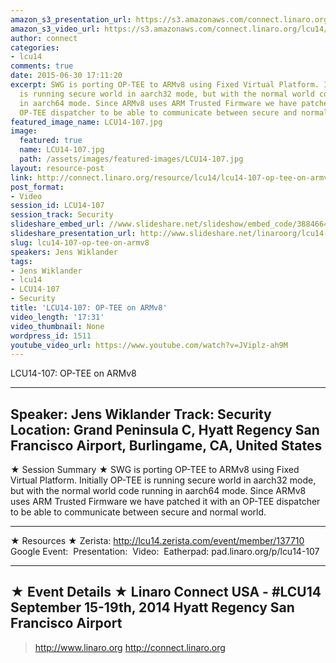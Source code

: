 ```yaml
---
amazon_s3_presentation_url: https://s3.amazonaws.com/connect.linaro.org/hkg15/Videos/09-15-Monday/LCU14-107.pdf
amazon_s3_video_url: https://s3.amazonaws.com/connect.linaro.org/lcu14/videos/09-15-Monday/LCU14-107-+OP-TEE+on+ARMv8.mp4
author: connect
categories:
- lcu14
comments: true
date: 2015-06-30 17:11:20
excerpt: SWG is porting OP-TEE to ARMv8 using Fixed Virtual Platform. Initially OP-TEE
  is running secure world in aarch32 mode, but with the normal world code running
  in aarch64 mode. Since ARMv8 uses ARM Trusted Firmware we have patched it with an
  OP-TEE dispatcher to be able to communicate between secure and normal world.
featured_image_name: LCU14-107.jpg
image:
  featured: true
  name: LCU14-107.jpg
  path: /assets/images/featured-images/LCU14-107.jpg
layout: resource-post
link: http://connect.linaro.org/resource/lcu14/lcu14-107-op-tee-on-armv8/
post_format:
- Video
session_id: LCU14-107
session_track: Security
slideshare_embed_url: //www.slideshare.net/slideshow/embed_code/38846644
slideshare_presentation_url: http://www.slideshare.net/linaroorg/lcu14-107-optee-on-ar-mv8
slug: lcu14-107-op-tee-on-armv8
speakers: Jens Wiklander
tags:
- Jens Wiklander
- lcu14
- LCU14-107
- Security
title: 'LCU14-107: OP-TEE on ARMv8'
video_length: '17:31'
video_thumbnail: None
wordpress_id: 1511
youtube_video_url: https://www.youtube.com/watch?v=JViplz-ah9M
---
```


LCU14-107: OP-TEE on ARMv8

---------------------------------------------------

Speaker: Jens Wiklander
Track: Security
Location: Grand Peninsula C, Hyatt Regency San Francisco Airport, Burlingame, CA, United States
---------------------------------------------------

★ Session Summary ★
SWG is porting OP-TEE to ARMv8 using Fixed Virtual Platform. Initially OP-TEE is running secure world in aarch32 mode, but with the normal world code running in aarch64 mode. Since ARMv8 uses ARM Trusted Firmware we have patched it with an OP-TEE dispatcher to be able to communicate between secure and normal world.

---------------------------------------------------

★ Resources ★
Zerista: http://lcu14.zerista.com/event/member/137710
Google Event: 
Presentation: 
Video: 
Eatherpad: pad.linaro.org/p/lcu14-107 

---------------------------------------------------

★ Event Details ★
Linaro Connect USA - #LCU14
September 15-19th, 2014
Hyatt Regency San Francisco Airport
---------------------------------------------------

> http://www.linaro.org
> http://connect.linaro.org